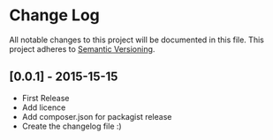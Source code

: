 # Change Log
All notable changes to this project will be documented in this file.
This project adheres to [Semantic Versioning](http://semver.org/).

## [0.0.1] - 2015-15-15
- First Release
- Add licence
- Add composer.json for packagist release
- Create the changelog file :)
